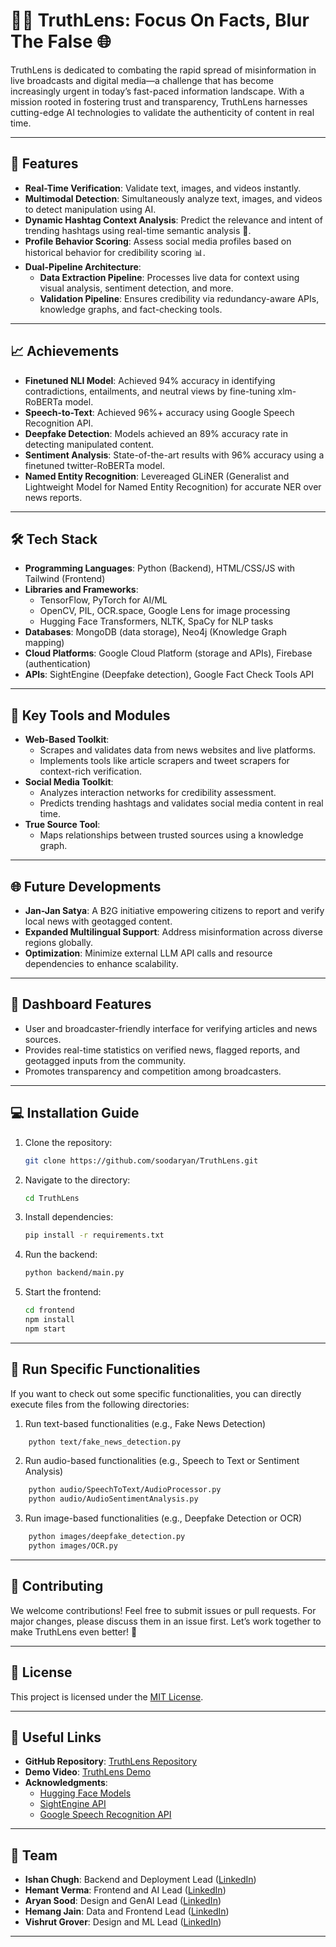 # 🕵️‍♂️ TruthLens: Focus On Facts, Blur The False 🌐

TruthLens is dedicated to combating the rapid spread of misinformation in live broadcasts and digital media—a challenge that has become increasingly urgent in today’s fast-paced information landscape. With a mission rooted in fostering trust and transparency, TruthLens harnesses cutting-edge AI technologies to validate the authenticity of content in real time.

---

## 🚀 Features
- **Real-Time Verification**: Validate text, images, and videos instantly.
- **Multimodal Detection**: Simultaneously analyze text, images, and videos to detect manipulation using AI.
- **Dynamic Hashtag Context Analysis**: Predict the relevance and intent of trending hashtags using real-time semantic analysis 🔖.
- **Profile Behavior Scoring**: Assess social media profiles based on historical behavior for credibility scoring 📊.
- **Dual-Pipeline Architecture**:
  - **Data Extraction Pipeline**: Processes live data for context using visual analysis, sentiment detection, and more.
  - **Validation Pipeline**: Ensures credibility via redundancy-aware APIs, knowledge graphs, and fact-checking tools.

---

## 📈 Achievements
- **Finetuned NLI Model**: Achieved 94% accuracy in identifying contradictions, entailments, and neutral views by fine-tuning xlm-RoBERTa model.
- **Speech-to-Text**: Achieved 96%+ accuracy using Google Speech Recognition API.
- **Deepfake Detection**: Models achieved an 89% accuracy rate in detecting manipulated content.
- **Sentiment Analysis**: State-of-the-art results with 96% accuracy using a finetuned twitter-RoBERTa model.
- **Named Entity Recognition**: Levereaged GLiNER (Generalist and Lightweight Model for Named Entity Recognition) for accurate NER over news reports.

---

## 🛠️ Tech Stack
- **Programming Languages**: Python (Backend), HTML/CSS/JS with Tailwind (Frontend)
- **Libraries and Frameworks**: 
  - TensorFlow, PyTorch for AI/ML
  - OpenCV, PIL, OCR.space, Google Lens for image processing
  - Hugging Face Transformers, NLTK, SpaCy for NLP tasks
- **Databases**: MongoDB (data storage), Neo4j (Knowledge Graph mapping)
- **Cloud Platforms**: Google Cloud Platform (storage and APIs), Firebase (authentication)
- **APIs**: SightEngine (Deepfake detection), Google Fact Check Tools API

---

## 🌟 Key Tools and Modules
- **Web-Based Toolkit**:
  - Scrapes and validates data from news websites and live platforms.
  - Implements tools like article scrapers and tweet scrapers for context-rich verification.
- **Social Media Toolkit**:
  - Analyzes interaction networks for credibility assessment.
  - Predicts trending hashtags and validates social media content in real time.
- **True Source Tool**:
  - Maps relationships between trusted sources using a knowledge graph.

---

## 🌐 Future Developments
- **Jan-Jan Satya**: A B2G initiative empowering citizens to report and verify local news with geotagged content.
- **Expanded Multilingual Support**: Address misinformation across diverse regions globally.
- **Optimization**: Minimize external LLM API calls and resource dependencies to enhance scalability.

---

## 🎯 Dashboard Features
- User and broadcaster-friendly interface for verifying articles and news sources.
- Provides real-time statistics on verified news, flagged reports, and geotagged inputs from the community.
- Promotes transparency and competition among broadcasters.

---

## 💻 Installation Guide
1. Clone the repository:
   ```bash
   git clone https://github.com/soodaryan/TruthLens.git
   ```
2. Navigate to the directory:
   ```bash
   cd TruthLens
   ```
3. Install dependencies:
   ```bash
   pip install -r requirements.txt
   ```
4. Run the backend:
   ```bash
   python backend/main.py
   ```
5. Start the frontend:
   ```bash
   cd frontend
   npm install
   npm start
   ```

---

## 🎯 Run Specific Functionalities

If you want to check out some specific functionalities, you can directly execute files from the following directories:
1. Run text-based functionalities (e.g., Fake News Detection)
```bash
    python text/fake_news_detection.py
   ```

2. Run audio-based functionalities (e.g., Speech to Text or Sentiment Analysis)
```bash
    python audio/SpeechToText/AudioProcessor.py
    python audio/AudioSentimentAnalysis.py
   ```

3. Run image-based functionalities (e.g., Deepfake Detection or OCR)
```bash
    python images/deepfake_detection.py
    python images/OCR.py
   ```

---

## 🙌 Contributing
We welcome contributions! Feel free to submit issues or pull requests. For major changes, please discuss them in an issue first. Let’s work together to make TruthLens even better! 💪

---

## 📄 License
This project is licensed under the [MIT License](LICENSE).

---

## 🔗 Useful Links
- **GitHub Repository**: [TruthLens Repository](https://github.com/soodaryan/TruthLens)
- **Demo Video**: [TruthLens Demo](https://www.youtube.com/watch?v=4E97q1Qvh7k)
- **Acknowledgments**:
  - [Hugging Face Models](https://huggingface.co/)
  - [SightEngine API](https://sightengine.com/)
  - [Google Speech Recognition API](https://cloud.google.com/speech-to-text)

---

## 👥 Team
- **Ishan Chugh**: Backend and Deployment Lead ([LinkedIn](https://www.linkedin.com/in/ishanchugh01/))
- **Hemant Verma**: Frontend and AI Lead ([LinkedIn](https://www.linkedin.com/in/hemantverma06/))
- **Aryan Sood**: Design and GenAI Lead ([LinkedIn](https://www.linkedin.com/in/soodaryan/))
- **Hemang Jain**: Data and Frontend Lead ([LinkedIn](https://www.linkedin.com/in/jain-hemang/))
- **Vishrut Grover**: Design and ML Lead ([LinkedIn](https://www.linkedin.com/in/vishrutgrover/))

---

